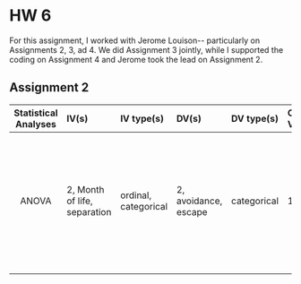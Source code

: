 # HW 6

For this assignment, I worked with Jerome Louison-- particularly on Assignments 2, 3, ad 4. We did Assignment 3 jointly, while I supported the 
coding on Assignment 4 and Jerome took the lead on Assignment 2.

## Assignment 2

| **Statistical Analyses**	|  **IV(s)**  |  **IV type(s)** |  **DV(s)**  |  **DV type(s)**  |  **Control Var** | **Control Var type**  | **Question to be answered** | **_H0_** | **alpha** | **link to paper**| 
|:----------:|:----------|:------------|:-------------|:-------------|:------------|:------------- |:------------------|:----:|:-------:|:-------|
ANOVA	| 2, Month of life, separation | ordinal, categorical | 2, avoidance, escape | categorical | 1, age | continuous (could also be categorical) | 	What is the impact of social separation during pregnancy on manifestation of defensive behaviors related to anxiety? | Avoidance test groups <= Avoidance control group | 0.05 | https://journals.plos.org/plosone/article?id=10.1371/journal.pone.0185572 |
  |||||||||
